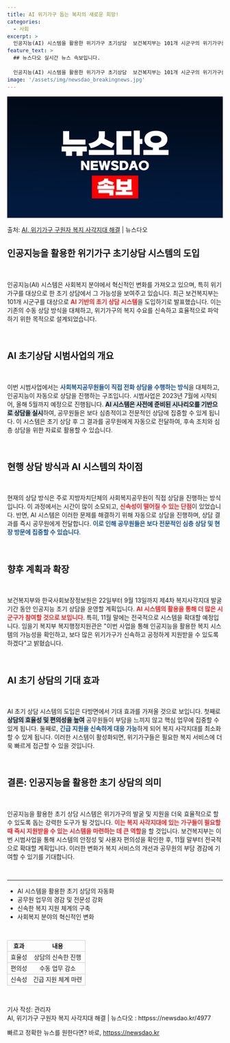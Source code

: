 ```yaml
---
title: AI 위기가구 돕는 복지의 새로운 희망!
categories:
  - 사회
excerpt: >
  인공지능(AI) 시스템을 활용한 위기가구 초기상담  보건복지부는 101개 시군구의 위기가구를 대상으로 인공지…
feature_text: >
  ## 뉴스다오 실시간 뉴스 속보입니다.

  인공지능(AI) 시스템을 활용한 위기가구 초기상담  보건복지부는 101개 시군구의 위기가구를 대상으로 인공지…
image: '/assets/img/newsdao_breakingnews.jpg'
---
```


![뉴스다오 속보](/assets/img/newsdao_breakingnews.jpg)

<p>출처: <a href="httpss://newsdao.kr/4977" rel="dofollow">AI, 위기가구 구원자 복지 사각지대 해결</a> | 뉴스다오</p>

<h2 data-ke-size="size26">인공지능을 활용한 위기가구 초기상담 시스템의 도입</h2>

<p data-ke-size="size16">&nbsp;</p>

인공지능(AI) 시스템은 사회복지 분야에서 혁신적인 변화를 가져오고 있으며, 특히 위기가구를 대상으로 한 초기 상담에서 그 가능성을 보여주고 있습니다. 최근 보건복지부는 101개 시군구를 대상으로 <b><span style="color: #ee2323;">AI 기반의 초기 상담 시스템</span></b>을 도입하기로 발표했습니다. 이는 기존의 수동 상담 방식을 대체하고, 위기가구의 복지 수요를 신속하고 효율적으로 파악하기 위한 목적으로 설계되었습니다. 

<p data-ke-size="size16">&nbsp;</p>

<h2 data-ke-size="size26">AI 초기상담 시범사업의 개요</h2>

<p data-ke-size="size16">&nbsp;</p>

이번 시범사업에서는 <b><span style="color: #1a5490;">사회복지공무원들이 직접 전화 상담을 수행하는 방식</span></b>을 대체하고, 인공지능이 자동으로 상담을 진행하는 구조입니다. 시범사업은 2023년 7월에 시작되어, 올해 5월까지 예정으로 진행됩니다. <b><span style="background-color: #21538527;">AI 시스템은 사전에 준비된 시나리오를 기반으로 상담을 실시</span></b>하여, 공무원들은 보다 심층적이고 전문적인 상담에 집중할 수 있게 됩니다. 이 시스템은 초기 상담 후 그 결과를 공무원에게 자동으로 전달하여, 후속 조치와 심층 상담을 위한 자료로 활용할 수 있습니다. 

<p data-ke-size="size16">&nbsp;</p>

<h2 data-ke-size="size26">현행 상담 방식과 AI 시스템의 차이점</h2>

<p data-ke-size="size16">&nbsp;</p>

현재의 상담 방식은 주로 지방자치단체의 사회복지공무원이 직접 상담을 진행하는 방식입니다. 이 과정에서는 시간이 많이 소모되고, <b><span style="color: #ee2323;">신속성이 떨어질 수 있는 단점</span></b>이 있었습니다. 반면, AI 시스템은 이러한 문제를 해결하기 위해 자동으로 상담을 진행하며, 상담 결과를 즉시 공무원에게 전달합니다. <b><span style="color: #1a5490;">이로 인해 공무원들은 보다 전문적인 심층 상담 및 현장 방문에 집중할 수 있습니다</span></b>. 

<p data-ke-size="size16">&nbsp;</p>

<h2 data-ke-size="size26">향후 계획과 확장</h2>

<p data-ke-size="size16">&nbsp;</p>

보건복지부와 한국사회보장정보원은 22일부터 9월 13일까지 제4차 복지사각지대 발굴 기간 동안 인공지능 초기 상담을 운영할 계획입니다. <b><span style="color: #ee2323;">AI 시스템의 활용을 통해 더 많은 시군구가 참여할 것으로 보입니다</span></b>. 특히, 11월 말에는 전국적으로 시스템을 확대할 예정입니다. 임을기 복지부 복지행정지원관은 "이번 사업을 통해 인공지능을 활용한 복지 시스템의 가능성을 확인하고, 보다 많은 위기가구가 신속하고 공정하게 지원받을 수 있도록 하겠다"고 밝혔습니다. 

<p data-ke-size="size16">&nbsp;</p>

<h2 data-ke-size="size26">AI 초기 상담의 기대 효과</h2>

<p data-ke-size="size16">&nbsp;</p>

AI 초기 상담 시스템의 도입은 다방면에서 기대 효과를 가져올 것으로 보입니다. 첫째로 <b><span style="background-color: #21538527;">상담의 효율성 및 편의성을 높여</span></b> 공무원들이 부담을 느끼지 않고 핵심 업무에 집중할 수 있게 됩니다. 둘째로, <b><span style="color: #1a5490;">긴급 지원을 신속하게 대응 가능</span></b>하게 되어 복지 사각지대를 최소화할 수 있게 됩니다. 이러한 시스템이 활성화되면, 위기가구들은 필요한 복지 서비스에 더욱 빠르게 접근할 수 있을 것입니다. 

<p data-ke-size="size16">&nbsp;</p>

<h2 data-ke-size="size26">결론: 인공지능을 활용한 초기 상담의 의미</h2>

<p data-ke-size="size16">&nbsp;</p>

인공지능을 활용한 초기 상담 시스템은 위기가구의 발굴 및 지원을 더욱 효율적으로 할 수 있도록 돕는 강력한 도구가 될 것입니다. <b><span style="color: #ee2323;">이는 복지 사각지대에 있는 가구들이 필요할 때 즉시 지원받을 수 있는 시스템을 마련하는 데 큰 역할</span></b>을 할 것입니다. 보건복지부는 이번 시범사업을 통해 시스템의 안정성 및 사용자 편의성을 확인한 후, 11월 말부터 전국적으로 확대할 계획입니다. 이러한 변화가 복지 서비스의 개선과 공무원의 부담 경감에 기여할 수 있기를 기대합니다.

<p data-ke-size="size16">&nbsp;</p>

<hr>

<ul>
    <li>AI 시스템을 활용한 초기 상담의 자동화</li>
    <li>공무원 업무의 경감 및 전문성 강화</li>
    <li>신속한 복지 지원 체계의 구축</li>
    <li>사회복지 분야의 혁신적인 변화</li>
</ul>

<p data-ke-size="size16">&nbsp;</p>

<table style="width: 100%; border-collapse: collapse;">
    <tr style="border: 1px solid #ccc;">
        <td style="text-align: center; height: 17px;"><b>효과</b></td>
        <td style="text-align: center; height: 17px;"><b>내용</b></td>
    </tr>
    <tr style="border: 1px solid #ccc;">
        <td style="text-align: center; height: 17px;">효율성</td>
        <td style="text-align: center; height: 17px;">상담의 신속한 진행</td>
    </tr>
    <tr style="border: 1px solid #ccc;">
        <td style="text-align: center; height: 17px;">편의성</td>
        <td style="text-align: center; height: 17px;">수동 업무 감소</td>
    </tr>
    <tr style="border: 1px solid #ccc;">
        <td style="text-align: center; height: 17px;">신속성</td>
        <td style="text-align: center; height: 17px;">긴급 지원 체계 마련</td>
    </tr>
</table>

<p data-ke-size="size16">&nbsp;</p>

기사 작성: 관리자  
AI, 위기가구 구원자 복지 사각지대 해결 | 뉴스다오 : httpss://newsdao.kr/4977 

빠르고 정확한 뉴스를 원한다면? 바로, <a href="httpss://newsdao.kr" rel="dofollow">httpss://newsdao.kr</a>


